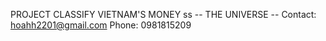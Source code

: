 PROJECT CLASSIFY VIETNAM'S MONEY
ss
-- THE UNIVERSE --
Contact: hoahh2201@gmail.com
Phone: 0981815209
